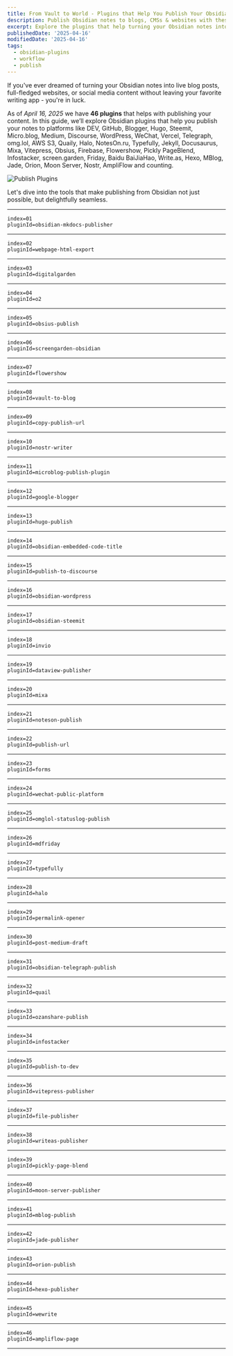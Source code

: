 ```yaml
---
title: From Vault to World - Plugins that Help You Publish Your Obsidian Notes
description: Publish Obsidian notes to blogs, CMSs & websites with these powerful plugins. Supports 40+ platforms.
excerpt: Explore the plugins that help turning your Obsidian notes into live blog posts, full-fledged websites, or social media content without leaving your favorite writing app.
publishedDate: '2025-04-16'
modifiedDate: '2025-04-16'
tags:
  - obsidian-plugins
  - workflow
  - publish
---
```


If you've ever dreamed of turning your Obsidian notes into live blog posts, full-fledged websites, or social media content without leaving your favorite writing app - you're in luck.

As of _April 16, 2025_ we have **46 plugins** that helps with publishing your content. In this guide, we’ll explore Obsidian plugins that help you publish your notes to platforms like DEV, GitHub, Blogger, Hugo, Steemit, Micro.blog, Medium, Discourse, WordPress, WeChat, Vercel, Telegraph, omg.lol, AWS S3, Quaily, Halo, NotesOn.ru, Typefully, Jekyll, Docusaurus, Mixa, Vitepress, Obsius, Firebase, Flowershow, Pickly PageBlend, Infostacker, screen.garden, Friday, Baidu BaiJiaHao, Write.as, Hexo, MBlog, Jade, Orion, Moon Server, Nostr, AmpliFlow and counting.

![Publish Plugins](/images/2025-04-16-publish-workflow.webp)

Let's dive into the tools that make publishing from Obsidian not just possible, but delightfully seamless.

---

```plugin
index=01
pluginId=obsidian-mkdocs-publisher
```

---

```plugin
index=02
pluginId=webpage-html-export
```

---

```plugin
index=03
pluginId=digitalgarden
```

---

```plugin
index=04
pluginId=o2
```

---

```plugin
index=05
pluginId=obsius-publish
```

---

```plugin
index=06
pluginId=screengarden-obsidian
```

---

```plugin
index=07
pluginId=flowershow
```

---

```plugin
index=08
pluginId=vault-to-blog
```

---

```plugin
index=09
pluginId=copy-publish-url
```

---

```plugin
index=10
pluginId=nostr-writer
```

---

```plugin
index=11
pluginId=microblog-publish-plugin
```

---

```plugin
index=12
pluginId=google-blogger
```

---

```plugin
index=13
pluginId=hugo-publish
```

---

```plugin
index=14
pluginId=obsidian-embedded-code-title
```

---

```plugin
index=15
pluginId=publish-to-discourse
```

---

```plugin
index=16
pluginId=obsidian-wordpress
```

---

```plugin
index=17
pluginId=obsidian-steemit
```

---

```plugin
index=18
pluginId=invio
```

---

```plugin
index=19
pluginId=dataview-publisher
```

---

```plugin
index=20
pluginId=mixa
```

---

```plugin
index=21
pluginId=noteson-publish
```

---

```plugin
index=22
pluginId=publish-url
```

---

```plugin
index=23
pluginId=forms
```

---

```plugin
index=24
pluginId=wechat-public-platform
```

---

```plugin
index=25
pluginId=omglol-statuslog-publish
```

---

```plugin
index=26
pluginId=mdfriday
```

---

```plugin
index=27
pluginId=typefully
```

---

```plugin
index=28
pluginId=halo
```

---

```plugin
index=29
pluginId=permalink-opener
```

---

```plugin
index=30
pluginId=post-medium-draft
```

---

```plugin
index=31
pluginId=obsidian-telegraph-publish
```

---

```plugin
index=32
pluginId=quail
```

---

```plugin
index=33
pluginId=ozanshare-publish
```

---

```plugin
index=34
pluginId=infostacker
```

---

```plugin
index=35
pluginId=publish-to-dev
```

---

```plugin
index=36
pluginId=vitepress-publisher
```

---

```plugin
index=37
pluginId=file-publisher
```

---

```plugin
index=38
pluginId=writeas-publisher
```

---

```plugin
index=39
pluginId=pickly-page-blend
```

---

```plugin
index=40
pluginId=moon-server-publisher
```

---

```plugin
index=41
pluginId=mblog-publish
```

---

```plugin
index=42
pluginId=jade-publisher
```

---

```plugin
index=43
pluginId=orion-publish
```

---

```plugin
index=44
pluginId=hexo-publisher
```

---

```plugin
index=45
pluginId=wewrite
```

---

```plugin
index=46
pluginId=ampliflow-page
```

---